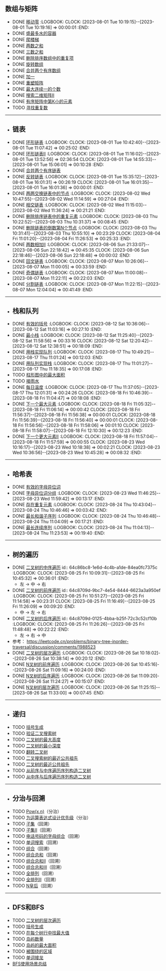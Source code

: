 ## 数组与矩阵
- DONE [移动零](https://leetcode-cn.com/problems/move-zeroes/)
  :LOGBOOK:
  CLOCK: [2023-08-01 Tue 10:19:15]--[2023-08-01 Tue 10:19:16] =>  00:00:01
  :END:
- DONE [盛最多水的容器](https://leetcode-cn.com/problems/container-with-most-water/)
- DONE [爬楼梯](https://leetcode-cn.com/problems/climbing-stairs/)
- DONE [两数之和](https://leetcode-cn.com/problems/two-sum/)
- DONE [三数之和](https://leetcode-cn.com/problems/3sum/)
- DONE [删除排序数组中的重复项](https://leetcode-cn.com/problems/remove-duplicates-from-sorted-array/)
- DONE [旋转数组](https://leetcode-cn.com/problems/rotate-array/)
- DONE [合并两个有序数组](https://leetcode-cn.com/problems/merge-sorted-array/)
- DONE [加一](https://leetcode.cn/problems/plus-one/)
- DONE [重塑矩阵](https://leetcode-cn.com/problems/reshape-the-matrix/)
- DONE [最大连续一的个数](https://leetcode-cn.com/problems/max-consecutive-ones/)
- DONE [搜索二维矩阵II](https://leetcode-cn.com/problems/search-a-2d-matrix-ii/)
- DONE [有序矩阵中第K小的元素](https://leetcode-cn.com/problems/kth-smallest-element-in-a-sorted-matrix/)
- TODO [寻找重复数](https://leetcode-cn.com/problems/find-the-duplicate-number/)
- ---
- ## 链表
- DONE [环形链表](https://leetcode-cn.com/problems/linked-list-cycle/)
  :LOGBOOK:
  CLOCK: [2023-08-01 Tue 10:42:40]--[2023-08-01 Tue 11:07:42] =>  00:25:02
  :END:
- DONE [环形链表II](https://leetcode-cn.com/problems/linked-list-cycle-ii/)
  :LOGBOOK:
  CLOCK: [2023-08-01 Tue 11:16:02]--[2023-08-01 Tue 13:52:56] =>  02:36:54
  CLOCK: [2023-08-01 Tue 14:55:33]--[2023-08-01 Tue 15:06:01] =>  00:10:28
  :END:
- DONE [合并两个有序链表](https://leetcode-cn.com/problems/merge-two-sorted-lists/)
- DONE [反转链表](https://leetcode-cn.com/problems/reverse-linked-list/)
  :LOGBOOK:
  CLOCK: [2023-08-01 Tue 15:35:12]--[2023-08-01 Tue 16:01:31] =>  00:26:19
  CLOCK: [2023-08-01 Tue 16:01:35]--[2023-08-01 Tue 16:01:36] =>  00:00:01
  :END:
- DONE [两两交换链表中的节点](https://leetcode-cn.com/problems/swap-nodes-in-pairs/)
  :LOGBOOK:
  CLOCK: [2023-08-02 Wed 10:47:55]--[2023-08-02 Wed 11:14:59] =>  00:27:04
  :END:
- DONE [相交链表](https://leetcode-cn.com/problems/intersection-of-two-linked-lists/)
  :LOGBOOK:
  CLOCK: [2023-08-02 Wed 11:15:03]--[2023-08-02 Wed 11:36:24] =>  00:21:21
  :END:
- DONE [删除排序链表中的重复元素](https://leetcode-cn.com/problems/remove-duplicates-from-sorted-list/)
  :LOGBOOK:
  CLOCK: [2023-08-03 Thu 10:22:52]--[2023-08-03 Thu 10:31:37] =>  00:08:45
  :END:
- DONE [删除链表的倒数第N个节点](https://leetcode-cn.com/problems/remove-nth-node-from-end-of-list/)
  :LOGBOOK:
  CLOCK: [2023-08-03 Thu 10:31:41]--[2023-08-03 Thu 10:55:10] =>  00:23:29
  CLOCK: [2023-08-04 Fri 11:01:20]--[2023-08-04 Fri 11:26:53] =>  00:25:33
  :END:
- DONE [两数相加II](https://leetcode-cn.com/problems/add-two-numbers-ii/)
  :LOGBOOK:
  CLOCK: [2023-08-06 Sun 21:33:07]--[2023-08-06 Sun 22:18:42] =>  00:45:35
  CLOCK: [2023-08-06 Sun 22:18:46]--[2023-08-06 Sun 22:18:48] =>  00:00:02
  :END:
- DONE [回文链表](https://leetcode-cn.com/problems/palindrome-linked-list/)
  :LOGBOOK:
  CLOCK: [2023-08-07 Mon 10:26:06]--[2023-08-07 Mon 11:00:05] =>  00:33:59
  :END:
- DONE [奇偶链表](https://leetcode-cn.com/problems/odd-even-linked-list/)
  :LOGBOOK:
  CLOCK: [2023-08-07 Mon 11:00:08]--[2023-08-07 Mon 11:22:11] =>  00:22:03
  :END:
- DONE [分割链表](https://leetcode-cn.com/problems/split-linked-list-in-parts/)
  :LOGBOOK:
  CLOCK: [2023-08-07 Mon 11:22:15]--[2023-08-07 Mon 12:04:04] =>  00:41:49
  :END:
- ---
- ## 栈和队列
- DONE [有效的括号](https://leetcode-cn.com/problems/valid-parentheses/)
  :LOGBOOK:
  CLOCK: [2023-08-12 Sat 10:36:06]--[2023-08-12 Sat 11:03:16] =>  00:27:10
  :END:
- DONE [最小栈](https://leetcode-cn.com/problems/min-stack/)
  :LOGBOOK:
  CLOCK: [2023-08-12 Sat 11:25:40]--[2023-08-12 Sat 11:58:56] =>  00:33:16
  CLOCK: [2023-08-12 Sat 12:20:42]--[2023-08-12 Sat 12:38:51] =>  00:18:09
  :END:
- DONE [用栈实现队列](https://leetcode-cn.com/problems/implement-queue-using-stacks/)
  :LOGBOOK:
  CLOCK: [2023-08-17 Thu 10:49:21]--[2023-08-17 Thu 11:01:24] =>  00:12:03
  :END:
- DONE [用队列实现栈](https://leetcode-cn.com/problems/implement-stack-using-queues/)
  :LOGBOOK:
  CLOCK: [2023-08-17 Thu 11:01:27]--[2023-08-17 Thu 11:18:35] =>  00:17:08
  :END:
- TODO [柱形图中的最大面积](https://leetcode-cn.com/problems/largest-rectangle-in-histogram/)
- TODO [接雨水](https://leetcode-cn.com/problems/trapping-rain-water/)
- DONE [每日温度](https://leetcode-cn.com/problems/daily-temperatures/)
  :LOGBOOK:
  CLOCK: [2023-08-17 Thu 11:37:05]--[2023-08-17 Thu 12:01:31] =>  00:24:26
  CLOCK: [2023-08-18 Fri 10:46:39]--[2023-08-18 Fri 11:04:47] =>  00:18:08
  :END:
- DONE [下一个最大元素](https://leetcode.cn/problems/next-greater-element-i/)
  :LOGBOOK:
  CLOCK: [2023-08-18 Fri 11:05:32]--[2023-08-18 Fri 11:06:14] =>  00:00:42
  CLOCK: [2023-08-18 Fri 11:56:37]--[2023-08-18 Fri 11:56:38] =>  00:00:01
  CLOCK: [2023-08-18 Fri 11:56:39]--[2023-08-18 Fri 11:56:40] =>  00:00:01
  CLOCK: [2023-08-18 Fri 11:56:56]--[2023-08-18 Fri 11:58:06] =>  00:01:10
  CLOCK: [2023-08-18 Fri 11:58:07]--[2023-08-18 Fri 12:10:30] =>  00:12:23
  :END:
- DONE [下一个更大元素II](https://leetcode-cn.com/problems/next-greater-element-ii/)
  :LOGBOOK:
  CLOCK: [2023-08-18 Fri 11:57:04]--[2023-08-18 Fri 11:57:59] =>  00:00:55
  CLOCK: [2023-08-23 Wed 10:16:17]--[2023-08-23 Wed 10:18:38] =>  00:02:21
  CLOCK: [2023-08-23 Wed 10:36:56]--[2023-08-23 Wed 10:45:28] =>  00:08:32
  :END:
- ---
- ## 哈希表
- DONE [有效的字母异位词](https://leetcode-cn.com/problems/valid-anagram/)
- DONE [字母异位词分组](https://leetcode-cn.com/problems/group-anagrams/)
  :LOGBOOK:
  CLOCK: [2023-08-23 Wed 11:46:25]--[2023-08-23 Wed 11:59:42] =>  00:13:17
  :END:
- DONE [存在重复元素](https://leetcode-cn.com/problems/contains-duplicate/)
  :LOGBOOK:
  CLOCK: [2023-08-24 Thu 10:43:04]--[2023-08-24 Thu 10:46:46] =>  00:03:42
  :END:
- DONE [最长和谐子序列](https://leetcode-cn.com/problems/longest-harmonious-subsequence/)
  :LOGBOOK:
  CLOCK: [2023-08-24 Thu 10:46:48]--[2023-08-24 Thu 11:04:09] =>  00:17:21
  :END:
- DONE [最长连续序列](https://leetcode-cn.com/problems/longest-consecutive-sequence/)
  :LOGBOOK:
  CLOCK: [2023-08-24 Thu 11:04:13]--[2023-08-24 Thu 11:23:53] =>  00:19:40
  :END:
- ---
- ## 树的遍历
- DONE [二叉树的中序遍历](https://leetcode-cn.com/problems/binary-tree-inorder-traversal/)
  id:: 64c86bc8-1e6d-4c4b-a1de-84ea0fc7375c
  :LOGBOOK:
  CLOCK: [2023-08-25 Fri 10:09:31]--[2023-08-25 Fri 10:45:32] =>  00:36:01
  :END:
	- 左 -> 中 -> 右
- DONE [二叉树的前序遍历](https://leetcode-cn.com/problems/binary-tree-preorder-traversal/)
  id:: 64c8709d-9bc7-4e54-8444-6623a3a950ef
  :LOGBOOK:
  CLOCK: [2023-08-25 Fri 10:51:27]--[2023-08-25 Fri 11:14:58] =>  00:23:31
  CLOCK: [2023-08-25 Fri 11:16:49]--[2023-08-25 Fri 11:26:09] =>  00:09:20
  :END:
	- 中 -> 左 -> 右
- DONE [二叉树的后序遍历](https://leetcode-cn.com/problems/binary-tree-postorder-traversal/)
  id:: 64c8709d-0125-4bba-b25f-72c3c52cf10b
  :LOGBOOK:
  CLOCK: [2023-08-25 Fri 11:26:26]--[2023-08-25 Fri 11:48:48] =>  00:22:22
  :END:
	- 左 -> 右 -> 中
- 参考： https://leetcode.cn/problems/binary-tree-inorder-traversal/discussion/comments/1988523
- DONE [二叉树的层次遍历](https://leetcode-cn.com/problems/binary-tree-level-order-traversal/)
  :LOGBOOK:
  CLOCK: [2023-08-26 Sat 10:18:02]--[2023-08-26 Sat 10:38:14] =>  00:20:12
  :END:
- DONE [N叉树的前序遍历](https://leetcode-cn.com/problems/n-ary-tree-preorder-traversal/)
  :LOGBOOK:
  CLOCK: [2023-08-26 Sat 10:45:16]--[2023-08-26 Sat 11:09:16] =>  00:24:00
  :END:
- DONE [N叉树的后序遍历](https://leetcode-cn.com/problems/n-ary-tree-postorder-traversal/)
  :LOGBOOK:
  CLOCK: [2023-08-26 Sat 11:09:20]--[2023-08-26 Sat 11:24:27] =>  00:15:07
  :END:
- DONE [N叉树的层次遍历](https://leetcode-cn.com/problems/n-ary-tree-level-order-traversal/)
  :LOGBOOK:
  CLOCK: [2023-08-26 Sat 11:25:15]--[2023-08-26 Sat 11:33:00] =>  00:07:45
  :END:
- ---
- ## 递归
- TODO [括号生成](https://leetcode-cn.com/problems/generate-parentheses/)
- TODO [验证二叉搜索树](https://leetcode-cn.com/problems/validate-binary-search-tree/)
- TODO [二叉树的最大高度](https://leetcode-cn.com/problems/maximum-depth-of-binary-tree/)
- TODO [二叉树的最小深度](https://leetcode-cn.com/problems/minimum-depth-of-binary-tree/)
- TODO [翻转二叉树](https://leetcode-cn.com/problems/invert-binary-tree/description/)
- TODO [二叉搜索树的最近公共祖先](https://leetcode-cn.com/problems/lowest-common-ancestor-of-a-binary-search-tree/)
- TODO [二叉树的最近公共祖先](https://leetcode-cn.com/problems/lowest-common-ancestor-of-a-binary-tree/)
- TODO [从前序与中序遍历序列构造二叉树](https://leetcode-cn.com/problems/construct-binary-tree-from-preorder-and-inorder-traversal/)
- TODO [从中序与后序遍历序列构造二叉树](https://leetcode-cn.com/problems/construct-binary-tree-from-inorder-and-postorder-traversal/)
- ---
- ## 分治与回溯
- TODO [Pow(x,n)](https://leetcode-cn.com/problems/powx-n/)（分治）
- TODO [为运算表达式设计优先级](https://leetcode-cn.com/problems/different-ways-to-add-parentheses/)（分治）
- TODO [子集](https://leetcode-cn.com/problems/subsets/)（回溯）
- TODO [子集II](https://leetcode-cn.com/problems/subsets-ii/)（回溯）
- TODO [电话号码的字母组合](https://leetcode-cn.com/problems/letter-combinations-of-a-phone-number/)（回溯）
- TODO [单词搜索](https://leetcode-cn.com/problems/word-search/)（回溯）
- TODO [组合](https://leetcode-cn.com/problems/combinations/)（回溯）
- TODO [组合总和](https://leetcode-cn.com/problems/combination-sum/)（回溯）
- TODO [组合总和II](https://leetcode-cn.com/problems/combination-sum-ii/)（回溯）
- TODO [组合总和III](https://leetcode-cn.com/problems/combination-sum-iii/)（回溯）
- TODO [全排列](https://leetcode-cn.com/problems/permutations/)（回溯）
- TODO [全排列II](https://leetcode-cn.com/problems/permutations-ii/)（回溯）
- TODO [N皇后](https://leetcode-cn.com/problems/n-queens/)（回溯）
- ---
- ## DFS和BFS
- TODO [二叉树的层次遍历](https://leetcode-cn.com/problems/binary-tree-level-order-traversal/)
- TODO [括号生成](https://leetcode-cn.com/problems/generate-parentheses/)
- TODO [在每个树行中找最大值](https://leetcode-cn.com/problems/find-largest-value-in-each-tree-row/)
- TODO [岛屿数量](https://leetcode-cn.com/problems/number-of-islands/)
- TODO [岛屿的最大面积](https://leetcode-cn.com/problems/max-area-of-island/)
- TODO [被围绕的区域](https://leetcode-cn.com/problems/surrounded-regions/)
- TODO [单词接龙](https://leetcode-cn.com/problems/word-ladder/)
- [BFS使用场景总结](https://leetcode.cn/problems/binary-tree-level-order-traversal/solutions/244853/bfs-de-shi-yong-chang-jing-zong-jie-ceng-xu-bian-l/)